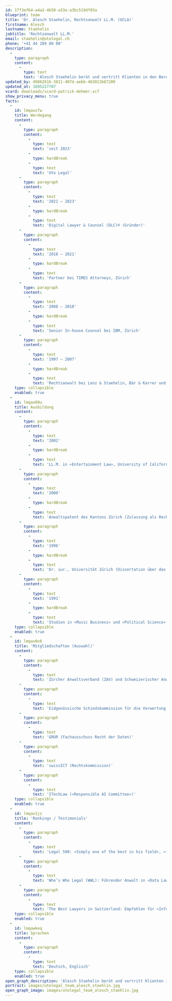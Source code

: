 ```yaml
---
id: 17f3ef64-a4a2-4b50-a33e-a3bc519df03a
blueprint: team
title: 'Dr. Alesch Staehelin, Rechtsanwalt LL.M. (UCLA)'
firstname: Alesch
lastname: Staehelin
jobtitle: 'Rechtsanwalt LL.M.'
email: staehelin@utolegal.ch
phone: '+41 44 289 80 00'
description:
  -
    type: paragraph
    content:
      -
        type: text
        text: 'Alesch Staehelin berät und vertritt Klienten in den Bereichen «Data, IT/IP & Media»: Er entwirft, prüft und verhandelt Verträge aller Art (insbesondere komplexe, zeitkritische und grenzüberschreitende Tech-Deals), er berät in Fragen des Datenschutzes, der IT-Sicherheit, der digitalen Transformation, der neuen Technologien (z.B. KI und IoT), der sozialen Medien, des E-Commerce, des Urheber-, Unterhaltungs- und Medienrechts, des Marken-, Design- und Patentrechts (inkl. Know-how-Schutz) und des Wettbewerbsrechts, er vermittelt in strittigen Projekten, und er führt Gerichts- und Schiedsverfahren. Alesch ist Lehrbeauftragter an diversen Schweizer Universitäten und ehemaliger Journalist (u.a. NZZ).'
updated_by: 49862616-3811-407d-aebb-463013b87200
updated_at: 1695227707
vcard: downloads/vcard-patrick-dehmer.vcf
show_privacy_menu: true
facts:
  -
    id: lmqauzfw
    title: Werdegang
    content:
      -
        type: paragraph
        content:
          -
            type: text
            text: 'seit 2023'
          -
            type: hardBreak
          -
            type: text
            text: 'Uto Legal'
      -
        type: paragraph
        content:
          -
            type: text
            text: '2021 – 2023'
          -
            type: hardBreak
          -
            type: text
            text: 'Digital Lawyer & Counsel (DLC)® (Gründer)'
      -
        type: paragraph
        content:
          -
            type: text
            text: '2018 – 2021'
          -
            type: hardBreak
          -
            type: text
            text: 'Partner bei TIMES Attorneys, Zürich'
      -
        type: paragraph
        content:
          -
            type: text
            text: '2008 – 2018'
          -
            type: hardBreak
          -
            type: text
            text: 'Senior In-house Counsel bei IBM, Zürich'
      -
        type: paragraph
        content:
          -
            type: text
            text: '1997 – 2007'
          -
            type: hardBreak
          -
            type: text
            text: 'Rechtsanwalt bei Lenz & Staehelin, Bär & Karrer und MLL Legal, Zürich'
    type: collapsible
    enabled: true
  -
    id: lmqav09u
    title: Ausbildung
    content:
      -
        type: paragraph
        content:
          -
            type: text
            text: '2002'
          -
            type: hardBreak
          -
            type: text
            text: 'LL.M. in «Entertainment Law», University of California, Los Angeles (UCLA School of Law)'
      -
        type: paragraph
        content:
          -
            type: text
            text: '2000'
          -
            type: hardBreak
          -
            type: text
            text: 'Anwaltspatent des Kantons Zürich (Zulassung als Rechtsanwalt an allen schweizerischen Gerichten)'
      -
        type: paragraph
        content:
          -
            type: text
            text: '1996'
          -
            type: hardBreak
          -
            type: text
            text: 'Dr. iur., Universität Zürich (Dissertation über das TRIPs-Abkommen; magna cum laude; seit 1999 in der zweiten Auflage)'
      -
        type: paragraph
        content:
          -
            type: text
            text: '1991'
          -
            type: hardBreak
          -
            type: text
            text: 'Studien in «Music Business» und «Political Science», City University of New York'
    type: collapsible
    enabled: true
  -
    id: lmqav0x6
    title: 'Mitgliedschaften (Auswahl)'
    content:
      -
        type: paragraph
        content:
          -
            type: text
            text: 'Zürcher Anwaltsverband (ZAV) und Schweizerischer Anwaltsverband (SAV)'
      -
        type: paragraph
        content:
          -
            type: text
            text: 'Eidgenössische Schiedskommission für die Verwertung von Urheberrechten und verwandten Schutzrechten (ESchK)'
      -
        type: paragraph
        content:
          -
            type: text
            text: 'GRUR (Fachausschuss Recht der Daten)'
      -
        type: paragraph
        content:
          -
            type: text
            text: 'swissICT (Rechtskommission)'
      -
        type: paragraph
        content:
          -
            type: text
            text: 'ITechLaw («Responsible AI Committee»)'
    type: collapsible
    enabled: true
  -
    id: lmqav1jz
    title: 'Rankings / Testimonials'
    content:
      -
        type: paragraph
        content:
          -
            type: text
            text: 'Legal 500: «Simply one of the best in his field», «fantastic … for data, IT/IP & media and beyond providing great value for reasonable prices», erwähnt in den Kapiteln «Data Privacy & Protection», «TMT» und «IP».'
      -
        type: paragraph
        content:
          -
            type: text
            text: 'Who’s Who Legal (WWL): Führender Anwalt in «Data Law» – «possesses a brilliant mind» und «has substantial experience with all types of data-related contracts».'
      -
        type: paragraph
        content:
          -
            type: text
            text: 'The Best Lawyers in Switzerland: Empfohlen für «Information Technology Law», «Outsourcing Law» und «Technology Law».'
    type: collapsible
    enabled: true
  -
    id: lmqawkeq
    title: Sprachen
    content:
      -
        type: paragraph
        content:
          -
            type: text
            text: 'Deutsch, Englisch'
    type: collapsible
    enabled: true
open_graph_description: 'Alesch Staehelin berät und vertritt Klienten in den Bereichen «Data, IT/IP & Media»: Er entwirft, prüft und verhandelt Verträge aller Art (insbesondere komplexe, zeitkritische und grenzüberschreitende Tech-Deals), er berät in Fragen des Datenschutzes, der IT-Sicherheit, der digitalen Transformation, der neuen Technologien (z.B. KI und IoT), der sozialen Medien, des E-Commerce, des Urheber-, Unterhaltungs- und Medienrechts, des Marken-, Design- und Patentrechts (inkl. Know-how-Schutz) und des Wettbewerbsrechts, er vermittelt in strittigen Projekten, und er führt Gerichts- und Schiedsverfahren. Alesch ist Lehrbeauftragter an diversen Schweizer Universitäten und ehemaliger Journalist (u.a. NZZ).'
portrait: images/utolegal_team_alesch_staehlin.jpg
open_graph_image: images/utolegal_team_alesch_staehlin.jpg
---
```

